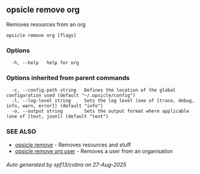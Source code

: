 ## opsicle remove org

Removes resources from an org

```
opsicle remove org [flags]
```

### Options

```
  -h, --help   help for org
```

### Options inherited from parent commands

```
  -c, --config-path string   Defines the location of the global configuration used (default "~/.opsicle/config")
  -l, --log-level string     Sets the log level (one of [trace, debug, info, warn, error]) (default "info")
  -o, --output string        Sets the output format where applicable (one of [text, json]) (default "text")
```

### SEE ALSO

* [opsicle remove](cli/opsicle_remove.md)	 - Removes resources and stuff
* [opsicle remove org user](cli/opsicle_remove_org_user.md)	 - Removes a user from an organisation

###### Auto generated by spf13/cobra on 27-Aug-2025
